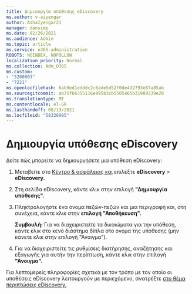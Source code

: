 ```yaml
---
title: Δημιουργία υπόθεσης eDiscovery
ms.author: v-aiyengar
author: AshaIyengar21
manager: dansimp
ms.date: 02/26/2021
ms.audience: Admin
ms.topic: article
ms.service: o365-administration
ROBOTS: NOINDEX, NOFOLLOW
localization_priority: Normal
ms.collection: Adm_O365
ms.custom:
- "3200003"
- "7221"
ms.openlocfilehash: 6ab9ed1edddc2c6ade5d52f0de4d2793e87a85ab
ms.sourcegitcommit: ab75f66355116e995b3cb5505465b31989339e28
ms.translationtype: MT
ms.contentlocale: el-GR
ms.lasthandoff: 08/13/2021
ms.locfileid: "58326985"
---
```

# <a name="create-an-ediscovery-case"></a>Δημιουργία υπόθεσης eDiscovery

Δείτε πώς μπορείτε να δημιουργήσετε μια υπόθεση eDiscovery:

1. Μεταβείτε στο [Κέντρο & ασφάλειας και](https://go.microsoft.com/fwlink/p/?linkid=2077143) επιλέξτε **eDiscovery**  >  **eDiscovery.**
1. Στη σελίδα eDiscovery, κάντε κλικ στην επιλογή **"Δημιουργία υπόθεσης".**
1. Πληκτρολογήστε ένα όνομα πεζών-πεζών και μια περιγραφή και, στη συνέχεια, κάντε κλικ στην **επιλογή "Αποθήκευση".**
    
    **Συμβουλή:** Για να διαχειριστείτε τα δικαιώματα για την υπόθεση, κάντε κλικ στο κενό διάστημα δίπλα στο όνομα της υπόθεσης (μην κάνετε κλικ στην επιλογή "Άνοιγμα").
1. Για να διαχειριστείτε τις ρυθμίσεις διατήρησης, αναζήτησης και εξαγωγής για αυτήν την περίπτωση, κάντε κλικ στην επιλογή **"Άνοιγμα".**

Για λεπτομερείς πληροφορίες σχετικά με τον τρόπο με τον οποίο οι υποθέσεις eDiscovery λειτουργούν με περιεχόμενο, ανατρέξτε [στο θέμα περιπτώσεις eDiscovery.](https://go.microsoft.com/fwlink/?linkid=2101589)
